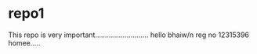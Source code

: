 # repo1
This repo is very important...........................
hello bhaiw/n
reg no 12315396
homee.....
